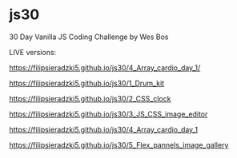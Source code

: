 # js30
30 Day Vanilla JS Coding Challenge by Wes Bos

LIVE versions:

https://filipsieradzki5.github.io/js30/4_Array_cardio_day_1/

https://filipsieradzki5.github.io/js30/1_Drum_kit	

https://filipsieradzki5.github.io/js30/2_CSS_clock	

https://filipsieradzki5.github.io/js30/3_JS_CSS_image_editor	

https://filipsieradzki5.github.io/js30/4_Array_cardio_day_1	

https://filipsieradzki5.github.io/js30/5_Flex_pannels_image_gallery
